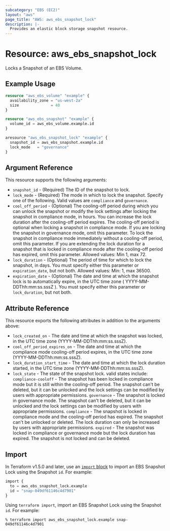 ```yaml
---
subcategory: "EBS (EC2)"
layout: "aws"
page_title: "AWS: aws_ebs_snapshot_lock"
description: |-
  Provides an elastic block storage snapshot resource.
---
```


# Resource: aws_ebs_snapshot_lock

Locks a Snapshot of an EBS Volume.

## Example Usage

```terraform
resource "aws_ebs_volume" "example" {
  availability_zone = "us-west-2a"
  size              = 40
}

resource "aws_ebs_snapshot" "example" {
  volume_id = aws_ebs_volume.example.id
}

aresource "aws_ebs_snapshot_lock" "example" {
  snapshot_id = aws_ebs_snapshot.example.id
  lock_mode   = "governance"
}

```

## Argument Reference

This resource supports the following arguments:

* `snapshot_id` - (Required) The ID of the snapshot to lock.
* `lock_mode` - (Required) The mode in which to lock the snapshot. Specify one of the following. Valid values are `compliance` and `governance`.
* `cool_off_period` - (Optional) The cooling-off period during which you can unlock the snapshot or modify the lock settings after locking the snapshot in compliance mode, in hours. You can increase the lock duration after the cooling-off period expires. The cooling-off period is optional when locking a snapshot in compliance mode. If you are locking the snapshot in governance mode, omit this parameter. To lock the snapshot in compliance mode immediately without a cooling-off period, omit this parameter. If you are extending the lock duration for a snapshot that is locked in compliance mode after the cooling-off period has expired, omit this parameter. Allowed values: Min 1, max 72.
* `lock_duration` - (Optional) The period of time for which to lock the snapshot, in days. You must specify either this parameter or `expiration_date`, but not both. Allowed values: Min: 1, max 36500.
* `expiration_date` - (Optional) The date and time at which the snapshot lock is to automatically expire, in the UTC time zone ( YYYY-MM-DDThh:mm:ss.sssZ ). You must specify either this parameter or `lock_duration`, but not both.

## Attribute Reference

This resource exports the following attributes in addition to the arguments above:

* `lock_created_on` - The date and time at which the snapshot was locked, in the UTC time zone (YYYY-MM-DDThh:mm:ss.sssZ).
* `cool_off_period_expires_on` - The date and time at which the compliance mode cooling-off period expires, in the UTC time zone (YYYY-MM-DDThh:mm:ss.sssZ).
* `lock_duration_start_time` - The date and time at which the lock duration started, in the UTC time zone (YYYY-MM-DDThh:mm:ss.sssZ).
* `lock_state` - The state of the snapshot lock. valid states include: `compliance-cooloff` - The snapshot has been locked in compliance mode but it is still within the cooling-off period. The snapshot can't be deleted, but it can be unlocked and the lock settings can be modified by users with appropriate permissions. `governance` - The snapshot is locked in governance mode. The snapshot can't be deleted, but it can be unlocked and the lock settings can be modified by users with appropriate permissions. `compliance` - The snapshot is locked in compliance mode and the cooling-off period has expired. The snapshot can't be unlocked or deleted. The lock duration can only be increased by users with appropriate permissions. `expired` - The snapshot was locked in compliance or governance mode but the lock duration has expired. The snapshot is not locked and can be deleted.

## Import

In Terraform v1.5.0 and later, use an [`import` block](https://developer.hashicorp.com/terraform/language/import) to import an EBS Snapshot Lock using the Snapshot `id`. For example:

```terraform
import {
  to = aws_ebs_snapshot_lock.example
  id = "snap-049df61146c4d7901"
}
```

Using `terraform import`, import an EBS Snapshot Lock using the Snapshot `id`. For example:

```console
% terraform import aws_ebs_snapshot_lock.example snap-049df61146c4d7901
```
